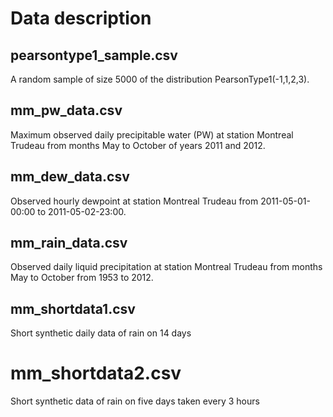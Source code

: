 # Data description

## pearsontype1_sample.csv

A random sample of size 5000 of the distribution PearsonType1(-1,1,2,3).


## mm_pw_data.csv

Maximum observed daily precipitable water (PW) at station Montreal Trudeau from months May to October of years 2011 and 2012.


## mm_dew_data.csv

Observed hourly dewpoint at station Montreal Trudeau from 2011-05-01-00:00 to 2011-05-02-23:00.


## mm_rain_data.csv

Observed daily liquid precipitation at station Montreal Trudeau from months May to October from 1953 to 2012.


## mm_shortdata1.csv

Short synthetic daily data of rain on 14 days


# mm_shortdata2.csv

Short synthetic data of rain on five days taken every 3 hours